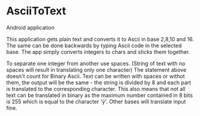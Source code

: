 # AsciiToText
Android application

This application gets plain text and converts it to Ascii in base 2,8,10 and 16.
The same can be done backwards by typing Ascii code in the selected base. The app simply converts integers to chars and sticks them together.

To separate one integer from another use spaces. (String of text with no spaces will result in translating only one character)
The statement above doesn't count for Binary Ascii. Text can be written with spaces or withot them, the output will be the same - the string is divided by 8 and each part is translated to the corresponding character.
This also means that not all text can be translated in binary as the maximum number contained in 8 bits is 255 which is equal to the character 'ÿ'.
Other bases will translate input fine.
